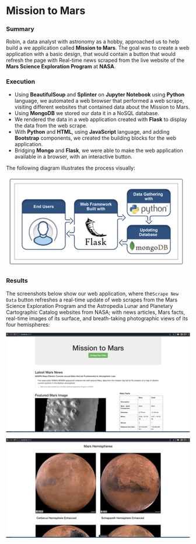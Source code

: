# Mission to Mars

### Summary

Robin, a data analyst with astronomy as a hobby, approached us to help build a we application called **Mission to Mars**. The goal was to create a web application with a basic design, that would contain a button that would refresh the page with Real-time news scraped from the live website of the **Mars Science Exploration Program** at **NASA**. 

### Execution

- Using **BeautifulSoup** and **Splinter** on **Jupyter Notebook** using **Python** language, we automated a web browser that performed a web scrape, visiting different websites that contained data about the Mission to Mars. 
- Using **MongoDB** we stored our data it in a NoSQL database.
- We rendered the data in a web application created with **Flask** to display the data from the web scrape.
- With **Python** and **HTML**, using **JavaScript** language, and adding **Bootstrap** components, we created the building blocks for the web application.
- Bridging **Mongo** and **Flask**, we were able to make the web application available in a browser, with an interactive button.

The following diagram illustrates the process visually:

![This is an image](diagram.png)



### Results

The screenshots below show our web application, where the`Scrape New Data` button refreshes a real-time update of web scrapes from the Mars Science Exploration Program and the Astropedia Lunar and Planetary Cartographic Catalog websites from NASA; with news articles, Mars facts, real-time images of its surface, and breath-taking photographic views of its four hemispheres:



![This is an image](web1.png)



![This is an image](web2.png)